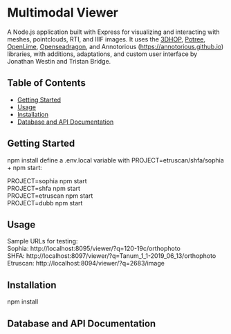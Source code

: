 # Multimodal Viewer
A Node.js application built with Express for visualizing and interacting with meshes, pointclouds, RTI, and IIIF images. It uses the <a href="https://3dhop.net">3DHOP</a>, <a href="https://github.com/potree/potree">Potree</a>, <a href="https://github.com/cnr-isti-vclab/openlime">OpenLime</a>, <a href="https://openseadragon.github.io">Openseadragon</a>, and Annotorious (https://annotorious.github.io) libraries, with additions, adaptations, and custom user interface by Jonathan Westin and Tristan Bridge.



## Table of Contents
- [Getting Started](#getting-started)
- [Usage](#usage)
- [Installation](#installation)
- [Database and API Documentation](#database-and-api-documentation)

## Getting Started

npm install
define a .env.local variable with PROJECT=etruscan/shfa/sophia + npm start:  

PROJECT=sophia npm start  
PROJECT=shfa npm start  
PROJECT=etruscan npm start  
PROJECT=dubb npm start  

## Usage

Sample URLs for testing:  
Sophia: http://localhost:8095/viewer/?q=120-19c/orthophoto   
SHFA: http://localhost:8097/viewer/?q=Tanum_1_1-2019_06_13/orthophoto  
Etruscan: http://localhost:8094/viewer/?q=2683/image  

## Installation

npm install

## Database and API Documentation




